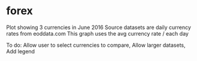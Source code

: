 # forex
Plot showing 3 currencies in June 2016 
Source datasets are daily currency rates from eoddata.com
This graph uses the avg currency rate / each day

To do:
  Allow user to select currencies to compare,
  Allow larger datasets,
  Add legend
